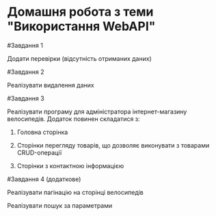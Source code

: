 # Домашня робота з теми "Використання WebAPI"

#Завдання 1

Додати перевірки (відсутність отриманих даних)

#Завдання 2

Реалізувати видалення даних

#Завдання 3

Реалізувати програму для адміністратора інтернет-магазину велосипедів.
Додаток повинен складатися з:

1. Головна сторінка
   
2. Сторінки перегляду товарів, що дозволяє виконувати з товарами CRUD-операції
   
3. Сторінки з контактною інформацією

#Завдання 4 (додаткове)

Реалізувати пагінацію на сторінці велосипедів

Реалізувати пошук за параметрами
